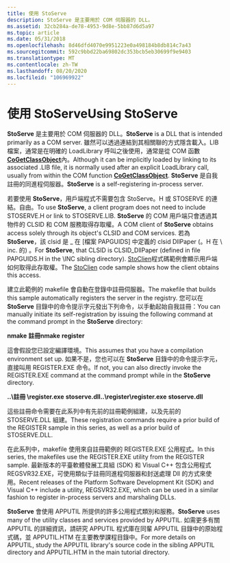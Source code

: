 ```yaml
---
title: 使用 StoServe
description: StoServe 是主要用於 COM 伺服器的 DLL。
ms.assetid: 32cb284a-de78-4953-9d8e-5bb87d6d5a97
ms.topic: article
ms.date: 05/31/2018
ms.openlocfilehash: 8d46dfd4070e9951223e0a498184b8db814c7a43
ms.sourcegitcommit: 592c9bbd22ba69802dc353bcb5eb30699f9e9403
ms.translationtype: MT
ms.contentlocale: zh-TW
ms.lasthandoff: 08/20/2020
ms.locfileid: "106969922"
---
```

# <a name="using-stoserve"></a><span data-ttu-id="304f5-103">使用 StoServe</span><span class="sxs-lookup"><span data-stu-id="304f5-103">Using StoServe</span></span>

<span data-ttu-id="304f5-104">**StoServe** 是主要用於 COM 伺服器的 DLL。</span><span class="sxs-lookup"><span data-stu-id="304f5-104">**StoServe** is a DLL that is intended primarily as a COM server.</span></span> <span data-ttu-id="304f5-105">雖然可以透過連結到其相關聯的方式隱含載入。LIB 檔案，通常是在明確的 LoadLibrary 呼叫之後使用，通常是從 COM 函數 [**CoGetClassObject**](/windows/win32/api/combaseapi/nf-combaseapi-cogetclassobject)內。</span><span class="sxs-lookup"><span data-stu-id="304f5-105">Although it can be implicitly loaded by linking to its associated .LIB file, it is normally used after an explicit LoadLibrary call, usually from within the COM function [**CoGetClassObject**](/windows/win32/api/combaseapi/nf-combaseapi-cogetclassobject).</span></span> <span data-ttu-id="304f5-106">**StoServe** 是自我註冊的同進程伺服器。</span><span class="sxs-lookup"><span data-stu-id="304f5-106">**StoServe** is a self-registering in-process server.</span></span>

<span data-ttu-id="304f5-107">若要使用 **StoServe**，用戶端程式不需要包含 StoServe。H 或 STOSERVE 的連結。自由。</span><span class="sxs-lookup"><span data-stu-id="304f5-107">To use **StoServe**, a client program does not need to include STOSERVE.H or link to STOSERVE.LIB.</span></span> <span data-ttu-id="304f5-108">**StoServe** 的 COM 用戶端只會透過其物件的 CLSID 和 COM 服務取得存取權。</span><span class="sxs-lookup"><span data-stu-id="304f5-108">A COM client of **StoServe** obtains access solely through its object's CLSID and COM services.</span></span> <span data-ttu-id="304f5-109">若為 **StoServe**，該 clsid 是 \_ 在 [檔案 PAPGUIDS] 中定義的 clsid DllPaper (。H 在 \\ inc. 的) 。</span><span class="sxs-lookup"><span data-stu-id="304f5-109">For **StoServe**, that CLSID is CLSID\_DllPaper (defined in file PAPGUIDS.H in the \\INC sibling directory).</span></span> <span data-ttu-id="304f5-110">[StoClien](structured-storage-client-sample--stoclien-.md)程式碼範例會顯示用戶端如何取得此存取權。</span><span class="sxs-lookup"><span data-stu-id="304f5-110">The [StoClien](structured-storage-client-sample--stoclien-.md) code sample shows how the client obtains this access.</span></span>

<span data-ttu-id="304f5-111">建立此範例的 makefile 會自動在登錄中註冊伺服器。</span><span class="sxs-lookup"><span data-stu-id="304f5-111">The makefile that builds this sample automatically registers the server in the registry.</span></span> <span data-ttu-id="304f5-112">您可以在 **StoServe** 目錄中的命令提示字元發出下列命令，以手動起始自我註冊：</span><span class="sxs-lookup"><span data-stu-id="304f5-112">You can manually initiate its self-registration by issuing the following command at the command prompt in the **StoServe** directory:</span></span>

<span data-ttu-id="304f5-113">**nmake** **註冊**</span><span class="sxs-lookup"><span data-stu-id="304f5-113">**nmake** **register**</span></span>

<span data-ttu-id="304f5-114">這會假設您已設定編譯環境。</span><span class="sxs-lookup"><span data-stu-id="304f5-114">This assumes that you have a compilation environment set up.</span></span> <span data-ttu-id="304f5-115">如果不是，您也可以在 **StoServe** 目錄中的命令提示字元，直接叫用 REGISTER.EXE 命令。</span><span class="sxs-lookup"><span data-stu-id="304f5-115">If not, you can also directly invoke the REGISTER.EXE command at the command prompt while in the **StoServe** directory.</span></span>

<span data-ttu-id="304f5-116">**..\\註冊 \\register.exe** **stoserve.dll**</span><span class="sxs-lookup"><span data-stu-id="304f5-116">**..\\register\\register.exe** **stoserve.dll**</span></span>

<span data-ttu-id="304f5-117">這些註冊命令需要在此系列中有先前的註冊範例組建，以及先前的 STOSERVE.DLL 組建。</span><span class="sxs-lookup"><span data-stu-id="304f5-117">These registration commands require a prior build of the REGISTER sample in this series, as well as a prior build of STOSERVE.DLL.</span></span>

<span data-ttu-id="304f5-118">在此系列中，makefile 使用來自註冊範例的 REGISTER.EXE 公用程式。</span><span class="sxs-lookup"><span data-stu-id="304f5-118">In this series, the makefiles use the REGISTER.EXE utility from the REGISTER sample.</span></span> <span data-ttu-id="304f5-119">最新版本的平臺軟體發展工具組 (SDK) 和 Visual C++ 包含公用程式 REGSVR32.EXE，可使用類似于註冊同進程伺服器和封送處理 Dll 的方式來使用。</span><span class="sxs-lookup"><span data-stu-id="304f5-119">Recent releases of the Platform Software Development Kit (SDK) and Visual C++ include a utility, REGSVR32.EXE, which can be used in a similar fashion to register in-process servers and marshaling DLLs.</span></span>

<span data-ttu-id="304f5-120">**StoServe** 會使用 APPUTIL 所提供的許多公用程式類別和服務。</span><span class="sxs-lookup"><span data-stu-id="304f5-120">**StoServe** uses many of the utility classes and services provided by APPUTIL.</span></span> <span data-ttu-id="304f5-121">如需更多有關 APPUTIL 的詳細資訊，請研究 APPUTIL 程式庫在同輩 APPUTIL 目錄中的原始程式碼，並 APPUTIL.HTM 在主要教學課程目錄中。</span><span class="sxs-lookup"><span data-stu-id="304f5-121">For more details on APPUTIL, study the APPUTIL library's source code in the sibling APPUTIL directory and APPUTIL.HTM in the main tutorial directory.</span></span>

 

 